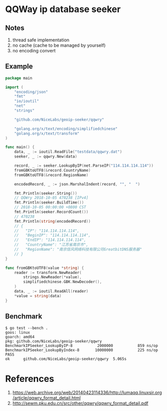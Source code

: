 # QQWay ip database seeker

## Notes

1. thread safe implementation
2. no cache (cache to be managed by yourself)
3. no encoding convert

## Example

```go
package main

import (
	"encoding/json"
	"fmt"
	"io/ioutil"
	"net"
	"strings"

	"github.com/NiceLabs/geoip-seeker/qqwry"

	"golang.org/x/text/encoding/simplifiedchinese"
	"golang.org/x/text/transform"
)

func main() {
	data, _ := ioutil.ReadFile("testdata/qqwry.dat")
	seeker, _ := qqwry.New(data)

	record, _ := seeker.LookupByIP(net.ParseIP("114.114.114.114"))
	fromGBKtoUTF8(&record.CountryName)
	fromGBKtoUTF8(&record.RegionName)

	encodedRecord, _ := json.MarshalIndent(record, "", "  ")

	fmt.Println(seeker.String())
	// QQWry 2018-10-05 470238 [IPv4]
	fmt.Println(seeker.BuildTime())
	// 2018-10-05 00:00:00 +0800 CST
	fmt.Println(seeker.RecordCount())
	// 470238
	fmt.Println(string(encodedRecord))
	// {
	//   "IP": "114.114.114.114",
	//   "BeginIP": "114.114.114.114",
	//   "EndIP": "114.114.114.114",
	//   "CountryName": "江苏省南京市",
	//   "RegionName": "南京信风网络科技有限公司GreatbitDNS服务器"
	// }
}

func fromGBKtoUTF8(value *string) {
	reader := transform.NewReader(
		strings.NewReader(*value),
		simplifiedchinese.GBK.NewDecoder(),
	)
	data, _ := ioutil.ReadAll(reader)
	*value = string(data)
}
```

## Benchmark

```
$ go test --bench .
goos: linux
goarch: amd64
pkg: github.com/NiceLabs/geoip-seeker/qqwry
BenchmarkIPSeeker_LookupByIP-8      	 2000000	       859 ns/op
BenchmarkIPSeeker_LookupByIndex-8   	10000000	       225 ns/op
PASS
ok  	github.com/NiceLabs/geoip-seeker/qqwry	5.065s
```

# References

1. https://web.archive.org/web/20140423114336/http://lumaqq.linuxsir.org/article/qqwry_format_detail.html
2. http://sewm.pku.edu.cn/src/other/qqwry/qqwry_format_detail.pdf
